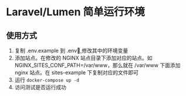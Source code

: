 # Laravel/Lumen 简单运行环境

## 使用方式
1. 复制 .env.example 到 .env,修改其中的环境变量
2. 添加站点。在修改的 NGINX 站点目录下添加对应的站点。如 NGINX_SITES_CONF_PATH=/var/www，那么就在 /var/www 下面添加 nginx 站点。在 sites-example 下复制对应的文件即可
3. 运行 `docker-compose up -d`
4. 访问测试是否运行成功
